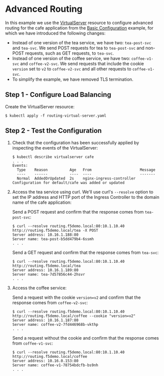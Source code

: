 # Advanced Routing

In this example we use the [VirtualServer](https://docs.nginx.com/nginx-ingress-controller/configuration/virtualserver-and-virtualserverroute-resources/) resource to configure advanced routing for the cafe application from the [Basic Configuration](../basic-configuration/) example, for which we have introduced the following changes:
* Instead of one version of the tea service, we have two: `tea-post-svc` and `tea-svc`. We send POST requests for tea to `tea-post-svc` and non-POST requests, such as GET requests, to `tea-svc`.
* Instead of one version of the coffee service, we have two: `coffee-v1-svc` and `coffee-v2-svc`. We send requests that include the cookie `version` set to `v2` to `coffee-v2-svc` and all other requests to `coffee-v1-svc`.
* To simplify the example, we have removed TLS termination.


## Step 1 - Configure Load Balancing

Create the VirtualServer resource:
```
$ kubectl apply -f routing-virtual-server.yaml
```

## Step 2 - Test the Configuration

1. Check that the configuration has been successfully applied by inspecting the events of the VirtualServer:
    ```
    $ kubectl describe virtualserver cafe
    . . .
    Events:
      Type    Reason          Age   From                      Message
      ----    ------          ----  ----                      -------
      Normal  AddedOrUpdated  2s    nginx-ingress-controller  Configuration for default/cafe was added or updated
    ```
1. Access the tea service using curl. We'll use curl's `--resolve` option to set the IP address and HTTP port of the Ingress Controller to the domain name of the cafe application:
    
    Send a POST request and confirm that the response comes from `tea-post-svc`:
    ```
    $ curl --resolve routing.f5demo.local:80:10.1.10.40 http://routing.f5demo.local/tea -X POST
    Server address: 10.16.1.188:80
    Server name: tea-post-b5dd479b4-6ssmh
    . . .
    ```

    Send a GET request and confirm that the response comes from `tea-svc`:
    ```
    $ curl --resolve routing.f5demo.local:80:10.1.10.40 http://routing.f5demo.local/tea
    Server address: 10.16.1.189:80
    Server name: tea-7d57856c44-2hsvr
    . . .
    ```

1.  Access the coffee service:
    
    Send a request with the cookie `version=v2` and confirm that the response comes from `coffee-v2-svc`:
    ```
    $ curl --resolve routing.f5demo.local:80:10.1.10.40 http://routing.f5demo.local/coffee --cookie "version=v2"
    Server address: 10.16.1.187:80
    Server name: coffee-v2-7fd446968b-vkthp
    . . .
    ```

    Send a request without the cookie and confirm that the response comes from `coffee-v1-svc`:
    ```
    $ curl --resolve routing.f5demo.local:80:10.1.10.40 http://routing.f5demo.local/coffee
    Server address: 10.16.0.153:80
    Server name: coffee-v1-78754bdcfb-bs9nh
    . . .
    ```